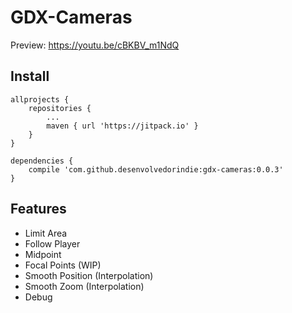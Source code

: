 # GDX-Cameras

Preview: https://youtu.be/cBKBV_m1NdQ

## Install

    allprojects {
	    repositories {
            ...
            maven { url 'https://jitpack.io' }
        }
    }
  
    dependencies {
        compile 'com.github.desenvolvedorindie:gdx-cameras:0.0.3'
    }

## Features

- Limit Area
- Follow Player
- Midpoint
- Focal Points (WIP)
- Smooth Position (Interpolation)
- Smooth Zoom (Interpolation)
- Debug
